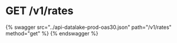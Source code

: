 # GET /v1/rates

{% swagger src="../api-datalake-prod-oas30.json" path="/v1/rates" method="get" %}
{% endswagger %}

